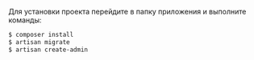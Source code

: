 Для установки проекта перейдите в папку приложения и выполните команды:
```sh
$ composer install
$ artisan migrate
$ artisan create-admin
```
